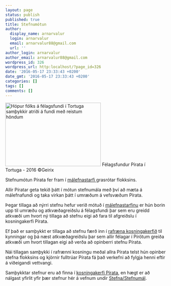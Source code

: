 ```yaml
---
layout: page
status: publish
published: true
title: Stefnumótun
author:
  display_name: arnarvalur
  login: arnarvalur
  email: arnarvalur88@gmail.com
  url: ''
author_login: arnarvalur
author_email: arnarvalur88@gmail.com
wordpress_id: 326
wordpress_url: http:localhost/?page_id=326
date: '2016-05-17 23:33:43 +0200'
date_gmt: '2016-05-17 23:33:43 +0200'
categories: []
tags: []
comments: []
---
```

<p><img class="size-medium wp-image-37670 alignright" src="http:localhost/wp-content/uploads/2016/05/PP_Geirix_20160225_19_01_42_00034_HQ_AdobeRGB-300x199.jpg" alt="Hópur fólks á félagsfundi í Tortuga samþykkir atriði á fundi með reistum höndum" width="300" height="199" /> Félagsfundur Pírata í Tortuga - 2016 ©Geirix</p>
<p>Stefnumótun Pírata fer fram í <a href="http:localhost/taka-thatt/hvernig-tek-eg-thatt/malefnastarf/">málefnastarfi </a>grasrótar flokksins.</p>
<p>Allir Píratar geta tekið þátt í mótun stefnumála með því að mæta á málefnafundi og taka virkan þátt í umræðum á vefsvæðum Pírata.</p>
<p>Þegar tillaga að nýrri stefnu hefur verið mótuð í <a href="http:localhost/taka-thatt/hvernig-tek-eg-thatt/malefnastarf/">málefnastarfinu</a> er hún borin upp til umræðu og atkvæðagreiðslu á félagsfundi þar sem eru greidd atkvæði um hvort ný tillaga að stefnu eigi að fara til afgreiðslu í kosningakerfi Pírata.</p>
<p>Ef það er samþykkt er tillaga að stefnu færð inn í <a href="http://x.piratar.is">rafræna kosningakerfið</a> til kynningar og þá næst atkvæðagreiðslu þar sem allir félagar í Pírötum greiða atkvæði um hvort tillagan eigi að verða að opinberri stefnu Pírata.</p>
<p>Nái tillagan samþykki í rafrænni kosningu meðal allra Pírata telst hún opinber stefna flokksins og kjörnir fulltrúar Pírata fá það verkefni að fylgja henni eftir á viðeigandi vettvangi.</p>
<p>Samþykktar stefnur eru að finna í <a href="http://x.piratar.is">kosningakerfi Pírata</a>, en hægt er að nálgast yfirlit yfir þær stefnur hér á vefnum undir <a href="/stefna/stefnumal/">Stefna/Stefnumál</a>.</p>
